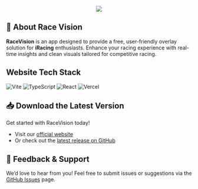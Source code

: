 <p align="center">
  <img src="https://github.com/user-attachments/assets/b766bcee-2d62-424d-8a06-f974400d6d30" alt"Race Vision Logo" />
</p>

## 🚀 About Race Vision
**RaceVision** is an app designed to provide a free, user-friendly overlay solution for **iRacing** enthusiasts. Enhance your racing experience with real-time insights and clean visuals tailored for competitive racing.

## Website Tech Stack
![Vite](https://img.shields.io/badge/Vite-646CFF?style=for-the-badge&logo=Vite&logoColor=white)
![TypeScript](https://img.shields.io/badge/typescript-%23007ACC.svg?style=for-the-badge&logo=typescript&logoColor=white)
![React](https://img.shields.io/badge/react-%2320232a.svg?style=for-the-badge&logo=react&logoColor=%2361DAFB)
![Vercel](https://img.shields.io/badge/vercel-%23000000.svg?style=for-the-badge&logo=vercel&logoColor=white)

## 📥 Download the Latest Version
Get started with RaceVision today!
- Visit our [official website](https://www.racevision.app/)
- Or check out the [latest release on GitHub](https://github.com/mpavich2/RaceVision)

## 💬 Feedback & Support
We’d love to hear from you! Feel free to submit issues or suggestions via the [GitHub Issues](https://github.com/mpavich2/RaceVision/issues) page.
